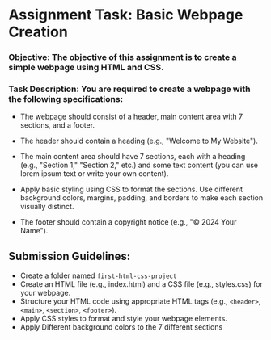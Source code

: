 # Assignment Task: Basic Webpage Creation

### Objective: The objective of this assignment is to create a simple webpage using HTML and CSS.

### Task Description: You are required to create a webpage with the following specifications:

* The webpage should consist of a header, main content area with 7 sections, and a footer.

* The header should contain a heading (e.g., "Welcome to My Website").

* The main content area should have 7 sections, each with a heading (e.g., "Section 1," "Section 2," etc.) and some text content (you can use lorem ipsum text or write your own content).

* Apply basic styling using CSS to format the sections. Use different background colors, margins, padding, and borders to make each section visually distinct.

* The footer should contain a copyright notice (e.g., "© 2024 Your Name").

## Submission Guidelines:
* Create a folder named `first-html-css-project`
* Create an HTML file (e.g., index.html) and a CSS file (e.g., styles.css) for your webpage.
* Structure your HTML code using appropriate HTML tags (e.g., `<header>`, `<main>`, `<section>`, `<footer>`).
* Apply CSS styles to format and style your webpage elements.
* Apply Different background colors to the 7 different sections

